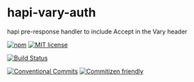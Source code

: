# hapi-vary-auth

hapi pre-response handler to include Accept in the Vary header

<!-- consumer badges -->
[![npm][npm-badge]][npm-link]
[![MIT license][license-badge]][license-link]

<!-- status badges -->
[![Build Status][ci-badge]][ci-link]

<!-- contribution badges -->
[![Conventional Commits][commit-convention-badge]][commit-convention-link]
[![Commitizen friendly][commitizen-badge]][commitizen-link]

[npm-link]: https://www.npmjs.com/package/hapi-vary-auth
[npm-badge]: https://img.shields.io/npm/v/hapi-vary-auth.svg
[license-link]: LICENSE
[license-badge]: https://img.shields.io/github/license/travi/hapi-vary-auth.svg
[ci-link]: https://travis-ci.org/travi/hapi-vary-auth
[ci-badge]: https://img.shields.io/travis/travi/hapi-vary-auth.svg?branch=master
[commit-convention-link]: https://conventionalcommits.org
[commit-convention-badge]: https://img.shields.io/badge/Conventional%20Commits-1.0.0-yellow.svg
[commitizen-link]: http://commitizen.github.io/cz-cli/
[commitizen-badge]: https://img.shields.io/badge/commitizen-friendly-brightgreen.svg
